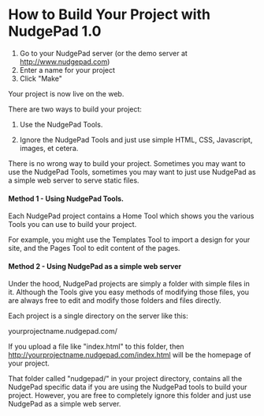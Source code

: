 How to Build Your Project with NudgePad 1.0
===========================================

1. Go to your NudgePad server (or the demo server at http://www.nudgepad.com)
2. Enter a name for your project
3. Click "Make"

Your project is now live on the web.

There are two ways to build your project:

1. Use the NudgePad Tools.

2. Ignore the NudgePad Tools and just use simple HTML, CSS, Javascript, images, et cetera.

There is no wrong way to build your project. Sometimes you may want to use the NudgePad Tools,
sometimes you may want to just use NudgePad as a simple web server to serve static files.

#### Method 1 - Using NudgePad Tools.

Each NudgePad project contains a Home Tool which shows you the various Tools you can use to build your project.

For example, you might use the Templates Tool to import a design for your site, and the Pages Tool to edit content of the pages.

#### Method 2 - Using NudgePad as a simple web server

Under the hood, NudgePad projects are simply a folder with simple files in it. Although the Tools give you easy methods of modifying those files, you are always free to edit and modify those folders and files directly.

Each project is a single directory on the server like this:

yourprojectname.nudgepad.com/

If you upload a file like "index.html" to this folder, then http://yourprojectname.nudgepad.com/index.html will be the homepage of your project.

That folder called "nudgepad/" in your project directory, contains all the NudgePad specific data if you
are using the NudgePad tools to build your project. However, you are free to completely ignore this folder and just use NudgePad as a simple web server.
